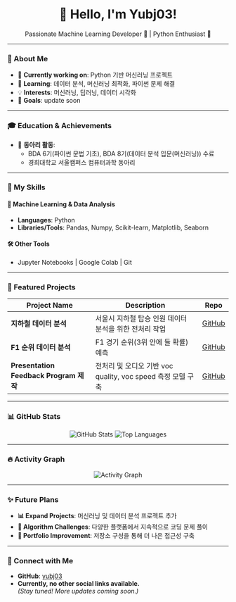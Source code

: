 <h1 align="center">👋 Hello, I'm Yubj03!</h1>

<p align="center">
  Passionate Machine Learning Developer 🚀 | Python Enthusiast 🐍  
</p>

---

### 🌟 About Me
- 🔭 **Currently working on**: Python 기반 머신러닝 프로젝트
- 🌱 **Learning**: 데이터 분석, 머신러닝 최적화, 파이썬 문제 해결
- 💡 **Interests**: 머신러닝, 딥러닝, 데이터 시각화
- 🎯 **Goals**: update soon

---

### 🎓 Education & Achievements
- 🏢 **동아리 활동**:  
  - BDA 6기(파이썬 문법 기초), BDA 8기(데이터 분석 입문(머신러닝)) 수료  
  - 경희대학교 서울캠퍼스 컴퓨터과학 동아리

---

### 🚀 My Skills
#### 🧠 Machine Learning & Data Analysis
- **Languages**: Python
- **Libraries/Tools**: Pandas, Numpy, Scikit-learn, Matplotlib, Seaborn

#### 🛠️ Other Tools
- Jupyter Notebooks | Google Colab | Git

---

### 📂 Featured Projects
| **Project Name**         | **Description**                                      | **Repo**                                  |
|---------------------------|-----------------------------------------------------|-------------------------------------------|
| **지하철 데이터 분석**  | 서울시 지하철 탑승 인원 데이터 분석을 위한 전처리 작업 | [GitHub](https://github.com/yubj03/subway_data) |
| **F1 순위 데이터 분석**  | F1 경기 순위(3위 안에 들 확률) 예측 | [GitHub](https://github.com/yubj03/F1_Prediction_Program) |
| **Presentation Feedback Program 제작**  | 전처리 및 오디오 기반 voc quality, voc speed 측정 모델 구축 | [GitHub](https://github.com/yubj03/Presentation_Feedback_Program) |

---

### 📊 GitHub Stats
<p align="center">
  <img src="https://github-readme-stats.vercel.app/api?username=yubj03&show_icons=true&theme=radical" alt="GitHub Stats" />
  <img src="https://github-readme-stats.vercel.app/api/top-langs/?username=yubj03&layout=compact&theme=radical" alt="Top Languages" />
</p>

---

### 🔥 Activity Graph
<p align="center">
  <img src="https://github-readme-activity-graph.vercel.app/graph?username=yubj03&theme=radical" alt="Activity Graph" />
</p>

---

### ✨ Future Plans
- **📊 Expand Projects**: 머신러닝 및 데이터 분석 프로젝트 추가
- **📖 Algorithm Challenges**: 다양한 플랫폼에서 지속적으로 코딩 문제 풀이
- **🌟 Portfolio Improvement**: 저장소 구성을 통해 더 나은 접근성 구축

---

### 🤝 Connect with Me
- **GitHub**: [yubj03](https://github.com/yubj03)
- **Currently, no other social links available.**  
  *(Stay tuned! More updates coming soon.)*
